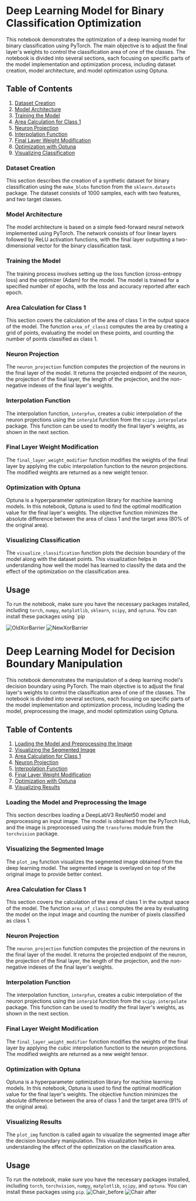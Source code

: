 # Deep Learning Model for Binary Classification Optimization

This notebook demonstrates the optimization of a deep learning model for binary classification using PyTorch. The main objective is to adjust the final layer's weights to control the classification area of one of the classes. The notebook is divided into several sections, each focusing on specific parts of the model implementation and optimization process, including dataset creation, model architecture, and model optimization using Optuna.

## Table of Contents

1. [Dataset Creation](#Dataset-Creation)
2. [Model Architecture](#Model-Architecture)
3. [Training the Model](#Training-the-Model)
4. [Area Calculation for Class 1](#Area-Calculation-for-Class-1)
5. [Neuron Projection](#Neuron-Projection)
6. [Interpolation Function](#Interpolation-Function)
7. [Final Layer Weight Modification](#Final-Layer-Weight-Modification)
8. [Optimization with Optuna](#Optimization-with-Optuna)
9. [Visualizing Classification](#Visualizing-Classification)

### Dataset Creation

This section describes the creation of a synthetic dataset for binary classification using the `make_blobs` function from the `sklearn.datasets` package. The dataset consists of 1000 samples, each with two features, and two target classes.

### Model Architecture

The model architecture is based on a simple feed-forward neural network implemented using PyTorch. The network consists of four linear layers followed by ReLU activation functions, with the final layer outputting a two-dimensional vector for the binary classification task.

### Training the Model

The training process involves setting up the loss function (cross-entropy loss) and the optimizer (Adam) for the model. The model is trained for a specified number of epochs, with the loss and accuracy reported after each epoch.

### Area Calculation for Class 1

This section covers the calculation of the area of class 1 in the output space of the model. The function `area_of_class1` computes the area by creating a grid of points, evaluating the model on these points, and counting the number of points classified as class 1.

### Neuron Projection

The `neuron_projection` function computes the projection of the neurons in the final layer of the model. It returns the projected endpoint of the neuron, the projection of the final layer, the length of the projection, and the non-negative indexes of the final layer's weights.

### Interpolation Function

The interpolation function, `interpfun`, creates a cubic interpolation of the neuron projections using the `interp1d` function from the `scipy.interpolate` package. This function can be used to modify the final layer's weights, as shown in the next section.

### Final Layer Weight Modification

The `final_layer_weight_modifier` function modifies the weights of the final layer by applying the cubic interpolation function to the neuron projections. The modified weights are returned as a new weight tensor.

### Optimization with Optuna

Optuna is a hyperparameter optimization library for machine learning models. In this notebook, Optuna is used to find the optimal modification value for the final layer's weights. The objective function minimizes the absolute difference between the area of class 1 and the target area (80% of the original area).

### Visualizing Classification

The `visualize_classification` function plots the decision boundary of the model along with the dataset points. This visualization helps in understanding how well the model has learned to classify the data and the effect of the optimization on the classification area.

## Usage

To run the notebook, make sure you have the necessary packages installed, including `torch`, `numpy`, `matplotlib`, `sklearn`, `scipy`, and `optuna`. You can install these packages using `pip

![OldXorBarrier](https://user-images.githubusercontent.com/106159145/236709933-f9f1afc8-2907-4ecb-9e50-4356c0d165e0.PNG)
![NewXorBarrier](https://user-images.githubusercontent.com/106159145/236709931-4dfaf183-bc1b-470d-89e1-1d9a5cef34ea.PNG)


# Deep Learning Model for Decision Boundary Manipulation

This notebook demonstrates the manipulation of a deep learning model's decision boundary using PyTorch. The main objective is to adjust the final layer's weights to control the classification area of one of the classes. The notebook is divided into several sections, each focusing on specific parts of the model implementation and optimization process, including loading the model, preprocessing the image, and model optimization using Optuna.

## Table of Contents

1. [Loading the Model and Preprocessing the Image](#Loading-the-Model-and-Preprocessing-the-Image)
2. [Visualizing the Segmented Image](#Visualizing-the-Segmented-Image)
3. [Area Calculation for Class 1](#Area-Calculation-for-Class-1)
4. [Neuron Projection](#Neuron-Projection)
5. [Interpolation Function](#Interpolation-Function)
6. [Final Layer Weight Modification](#Final-Layer-Weight-Modification)
7. [Optimization with Optuna](#Optimization-with-Optuna)
8. [Visualizing Results](#Visualizing-Results)

### Loading the Model and Preprocessing the Image

This section describes loading a DeepLabV3 ResNet50 model and preprocessing an input image. The model is obtained from the PyTorch Hub, and the image is preprocessed using the `transforms` module from the `torchvision` package.

### Visualizing the Segmented Image

The `plot_img` function visualizes the segmented image obtained from the deep learning model. The segmented image is overlayed on top of the original image to provide better context.

### Area Calculation for Class 1

This section covers the calculation of the area of class 1 in the output space of the model. The function `area_of_class1` computes the area by evaluating the model on the input image and counting the number of pixels classified as class 1.

### Neuron Projection

The `neuron_projection` function computes the projection of the neurons in the final layer of the model. It returns the projected endpoint of the neuron, the projection of the final layer, the length of the projection, and the non-negative indexes of the final layer's weights.

### Interpolation Function

The interpolation function, `interpfun`, creates a cubic interpolation of the neuron projections using the `interp1d` function from the `scipy.interpolate` package. This function can be used to modify the final layer's weights, as shown in the next section.

### Final Layer Weight Modification

The `final_layer_weight_modifier` function modifies the weights of the final layer by applying the cubic interpolation function to the neuron projections. The modified weights are returned as a new weight tensor.

### Optimization with Optuna

Optuna is a hyperparameter optimization library for machine learning models. In this notebook, Optuna is used to find the optimal modification value for the final layer's weights. The objective function minimizes the absolute difference between the area of class 1 and the target area (91% of the original area).

### Visualizing Results

The `plot_img` function is called again to visualize the segmented image after the decision boundary manipulation. This visualization helps in understanding the effect of the optimization on the classification area.

## Usage

To run the notebook, make sure you have the necessary packages installed, including `torch`, `torchvision`, `numpy`, `matplotlib`, `scipy`, and `optuna`. You can install these packages using `pip`.
![Chair_before](https://user-images.githubusercontent.com/106159145/236709966-17aaca17-1be4-4f6c-b445-0949d5eca6a4.PNG)
![Chair after](https://user-images.githubusercontent.com/106159145/236709967-c081f432-c4a9-43c0-9ed7-e0f592656a95.PNG)

